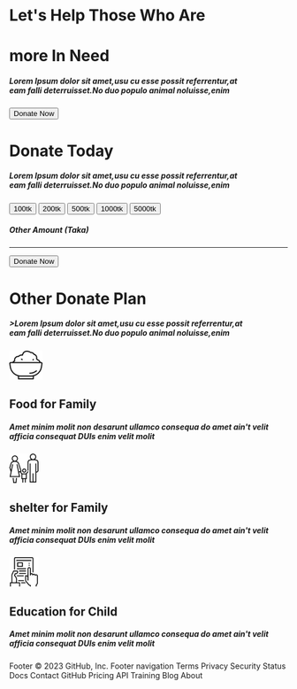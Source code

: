 <!DOCTYPE html>
<html lang="en">
<head>
    <meta charset="UTF-8">
    <meta http-equiv="X-UA-Compatible" content="IE=edge">
    <meta name="viewport" content="width=device-width, initial-scale=1.0">
    <title>donate today</title>
    <link rel="stylesheet" href="style/2.css">
  <style>
  
  
  
  
  </style>
</head>
<body>
<div>
    <div class="banner">
        <h1 class="one">Let's Help Those Who Are</h1>
        <h1>more In Need</h1>
        <h5>Lorem Ipsum dolor sit amet,usu cu esse possit referrentur,at<br> eam falli deterruisset.No duo populo animal noluisse,enim</h5>
        <button class="two">Donate Now</button>
    </div>
    <div>
        <div class="three">
        <h1>Donate Today</h1>
        <h5>Lorem Ipsum dolor sit amet,usu cu esse possit referrentur,at<br> eam falli deterruisset.No duo populo animal noluisse,enim</h5>
        </div>
        <div class="six">
            <button class="four">100tk</button>
            <button  class="four">200tk</button>
             <button class="four">500tk</button>
             <button class="four">1000tk</button>
             <button class="four">5000tk</button>
             <h5 class="seven">Other Amount (Taka)</h5>
             <hr>
             <button class="five">Donate Now</button>
        </div>
    </div>
</div>
<div>
<div class="eight">
   <h1>Other Donate Plan</h1>
    <h5>>Lorem Ipsum dolor sit amet,usu cu esse possit referrentur,at<br> eam falli deterruisset.No duo populo animal noluisse,enim</h5>
</div> 
<div class="nine">
    <div class="tine">
        <img src="/icons/food.png">
        <h2>Food for Family</h2>
        <h5>Amet minim molit non desarunt ullamco consequa do amet ain't velit afficia consequat DUIs enim velit molit </h5>
    </div>
    <div class="tine">
        <img src="/icons/shelter.png">
        <h2>shelter for Family</h2>
        <h5>Amet minim molit non desarunt ullamco consequa do amet ain't velit afficia consequat DUIs enim velit molit</h5>
    </div>
    <div class="tine">
        <img src="/icons/Frame-1.png">
        <h2>Education for Child</h2>
        <h5>Amet minim molit non desarunt ullamco consequa do amet ain't velit afficia consequat DUIs enim velit molit</h5>
    </div>
</div>
</body>
</html>
Footer
© 2023 GitHub, Inc.
Footer navigation
Terms
Privacy
Security
Status
Docs
Contact GitHub
Pricing
API
Training
Blog
About

